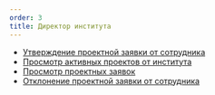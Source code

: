 ```yaml
---
order: 3
title: Директор института
---
```


-  [Утверждение проектной заявки от сотрудника](./utverzhdenie-proektnoi-zayavki-ot-sotrudnika.md)
-  [Просмотр активных проектов от института](./prosmotr-aktivnih-proektov-ot-instituta.md)
-  [Просмотр проектных заявок](./prosmotr-proektnih-zayavok.md)
-  [Отклонение проектной заявки от сотрудника](./otklonenie-proektnoi-zayavki-ot-sotrudnika.md)
